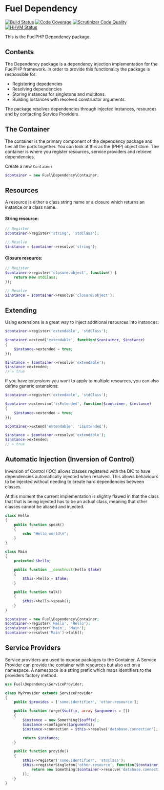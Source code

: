 # Fuel Dependency

[![Build Status](https://travis-ci.org/fuelphp/dependency.svg?branch=master)](https://travis-ci.org/fuelphp/dependency)
[![Code Coverage](https://scrutinizer-ci.com/g/fuelphp/dependency/badges/coverage.png?b=master)](https://scrutinizer-ci.com/g/fuelphp/dependency/?branch=master)
[![Scrutinizer Code Quality](https://scrutinizer-ci.com/g/fuelphp/dependency/badges/quality-score.png?b=master)](https://scrutinizer-ci.com/g/fuelphp/dependency/?branch=master)
[![HHVM Status](http://hhvm.h4cc.de/badge/fuelphp/dependency.svg)](http://hhvm.h4cc.de/package/fuelphp/dependency)

This is the FuelPHP Dependency package.

## Contents

The Dependency package is a dependency injection implementation for the FuelPHP framework. In order to provide this functionality the package is responsible for:

* Registering depedencies
* Resolving dependencies
* Storing instances for singletons and multitons.
* Building instances with resolved constructor arguments.

The package resolves dependencies through injected instances, resources and by contacting Service Providers.

## The Container

The container is the primary component of the dependency package and ties all the parts together. You can look at this as the (PHP) object store. The container is where you register resources, service providers and retrieve dependencies.

Create a new `Container`

``` php
$container = new Fuel\Dependency\Container;
```

## Resources

A resource is either a class string name or a closure which returns an instance or a class name.

#### String resource:

``` php
// Register
$container->register('string', 'stdClass');

// Resolve
$instance = $container->resolve('string');
```

#### Closure resource:

``` php
// Register
$container->register('closure.object', function() {
	return new stdClass;
});

// Resolve
$instance = $container->resolve('closure.object');
```

## Extending

Using extensions is a great way to inject additional resources into instances:

``` php
$container->register('extendable', 'stdClass');

$container->extend('extendable', function($container, $instance)
{
	$instance->extended = true;
});

$instance = $container->resolve('extendable');
$instance->extended;
// > true
```

If you have extensions you want to apply to multiple resources, you can also define generic extensions:

``` php
$container->register('extendable', 'stdClass');

$container->extension('isExtended', function($container, $instance)
{
	$instance->extended = true;
});

$container->extend('extendable', 'isExtended');

$instance = $container->resolve('extendable');
$instance->extended;
// > true
```

## Automatic Injection (Inversion of Control)

Inversion of Control (IOC) allows classes registered with the DIC to have dependencies automatically injected when
resolved. This allows behaviours to be injected without needing to create hard dependencies between classes.

At this moment the current implementation is slightly flawed in that the class that that is being injected has to be
an actual class, meaning that other classes cannot be aliased and injected.

```php
class Hello
{
	public function speak()
	{
		echo "Hello world\n";
	}
}

class Main
{
	protected $hello;

	public function __construct(Hello $fake)
	{
		$this->hello = $fake;
	}

	public function talk()
	{
		$this->hello->speak();
	}
}

$container = new Fuel\Dependency\Container;
$container->register('Hello', 'Hello');
$container->register('Main', 'Main');
$container->resolve('Main')->talk();
```

## Service Providers

Service providers are used to expose packages to the Container. A Service
Provider can provide the container with resources but also act on a namespace.
A namespace is a string prefix which maps identifiers to the providers factory method.

``` php
use Fuel\Dependency\ServiceProvider;

class MyProvider extends ServiceProvider
{
	public $provides = ['some.identifier', 'other.resource'];

	public function forge($suffix, array $arguments = [])
	{
		$instance = new Something($suffix);
		$instance->configure($arguments);
		$instance->connection = $this->resolve('database.connection');

		return $instance;
	}

	public function provide()
	{
		$this->register('some.identifier', 'stdClass');
		$this->registerSingleton('other.resource', function($container) {
			return new Something($container->resolve('database.connection'));
		));
	}
}
```
